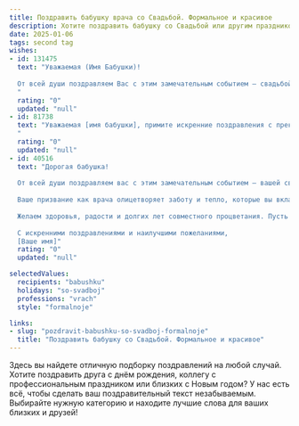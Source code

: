 ```yaml
---
title: Поздравить бабушку врача со Свадьбой. Формальное и красивое
description: Хотите поздравить бабушку со Свадьбой или другим праздником? Наш ИИ создаст незабываемое поздравление, а вы обязательно выделитесь среди других.  
date: 2025-01-06
tags: second tag
wishes:
- id: 131475
  text: "Уважаемая (Имя Бабушки)!
  
  От всей души поздравляем Вас с этим замечательным событием – свадьбой! Желаем Вам крепкого здоровья, семейного благополучия и долгих лет счастливой жизни.  Ваш профессионализм и преданность врачебному делу всегда вызывали у нас глубокое уважение. Пусть ваша жизнь будет наполнена радостью, любовью и гармонией.
  "
  rating: "0"
  updated: "null"
- id: 81738
  text: "Уважаемая [имя бабушки], примите искренние поздравления с прекрасным праздником - Днем вашей свадьбы!  Пусть эта дата, как и вся ваша долгая жизнь,  будет наполнена любовью, счастьем и крепким здоровьем. Особые слова благодарности за ваш труд, за то, что вы посвятили себя благородной профессии врача, и дарили людям здоровье и надежду. Желаем вам, чтобы все ваши мечты и надежды сбылись, чтобы каждый день приносил радость и счастье.
  "
  rating: "0"
  updated: "null"
- id: 40516
  text: "Дорогая бабушка!
  
  От всей души поздравляем вас с этим замечательным событием — вашей свадьбой! В этот особенный день хочется пожелать вам крепкой любви, взаимопонимания и гармонии в ваших отношениях. Вы заслужили счастье и радость, которые принесет этот новый этап в жизни.
  
  Ваше призвание как врача олицетворяет заботу и тепло, которые вы вкладываете в каждое начинание. Пусть этот союз станет источником вдохновения и поддержки для вас и вашего избранника, а каждая новая страница вашей жизни будет наполнена счастьем и комфортом.
  
  Желаем здоровья, радости и долгих лет совместного процветания. Пусть ваша жизнь будет яркой и насыщенной, а любовь — вечной и крепкой!
  
  С искренними поздравлениями и наилучшими пожеланиями,
  [Ваше имя]"
  rating: "0"
  updated: "null"

selectedValues:
  recipients: "babushku"
  holidays: "so-svadboj"
  professions: "vrach"
  style: "formalnoje"

links:
- slug: "pozdravit-babushku-so-svadboj-formalnoje"
  title: "Поздравить бабушку со Свадьбой. Формальное и красивое"
---
```


Здесь вы найдете отличную подборку поздравлений на любой случай.
Хотите поздравить друга с днём рождения, коллегу с профессиональным праздником или близких с Новым годом? У нас есть всё, чтобы сделать ваш поздравительный текст незабываемым. Выбирайте нужную категорию и находите лучшие слова для ваших близких и друзей!
